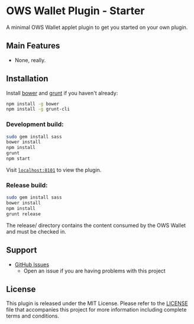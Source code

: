 OWS Wallet Plugin - Starter
=======

A minimal OWS Wallet applet plugin to get you started on your own plugin.

## Main Features

- None, really.

## Installation

Install [bower](http://bower.io/) and [grunt](http://gruntjs.com/getting-started) if you haven't already:

```sh
npm install -g bower
npm install -g grunt-cli
```

### Development build:

```sh
sudo gem install sass
bower install
npm install
grunt
npm start
```

Visit [`localhost:8101`](http://localhost:8101/) to view the plugin.

### Release build:

```sh
sudo gem install sass
bower install
npm install
grunt release
```

The release/ directory contains the content consumed by the OWS Wallet and must be checked in.

## Support

* [GitHub Issues](https://github.com/owstack/ows-wallet-plugin-starter/issues)
  * Open an issue if you are having problems with this project

## License

This plugin is released under the MIT License.  Please refer to the [LICENSE](https://github.com/owstack/ows-wallet-plugin-starter/blob/master/LICENSE) file that accompanies this project for more information including complete terms and conditions.
